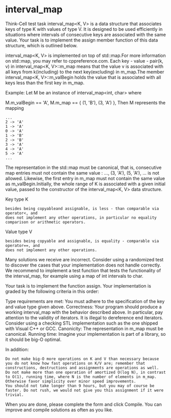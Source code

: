 # interval_map

Think-Cell test task
interval_map<K, V> is a data structure that associates keys of type K with values of type V. It is designed to be used efficiently in situations where intervals of consecutive keys are associated with the same value. Your task is to implement the assign member function of this data structure, which is outlined below.

interval_map<K, V> is implemented on top of std::map.For more information on std::map, you may refer to cppreference.com. Each key - value - pair(k, v) in interval_map<K, V>::m_map means that the value v is associated with all keys from k(including) to the next key(excluding) in m_map.The member interval_map<K, V>::m_valBegin holds the value that is associated with all keys less than the first key in m_map.

Example: Let M be an instance of interval_map<int, char> where

M.m_valBegin == 'A', M.m_map == { (1, 'B'), (3, 'A') }, Then M represents the mapping

    ...
    2 -> 'A'
    1 -> 'A'
    0 -> 'A'
    1 -> 'B'
    2 -> 'B'
    3 -> 'A'
    4 -> 'A'
    5 -> 'A'
    ...

The representation in the std::map must be canonical, that is, consecutive map entries must not contain the same value : ..., (3, 'A'), (5, 'A'), ... is not allowed. Likewise, the first entry in m_map must not contain the same value as m_valBegin.Initially, the whole range of K is associated with a given initial value, passed to the constructor of the interval_map<K, V> data structure.

Key type K

    besides being copyableand assignable, is less - than comparable via operator<, and
    does not implement any other operations, in particular no equality comparison or arithmetic operators.

Value type V

    besides being copyable and assignable, is equality - comparable via operator==, and
    does not implement any other operations.

Many solutions we receive are incorrect. Consider using a randomized test to discover the cases that your implementation does not handle correctly. We recommend to implement a test function that tests the functionality of the interval_map, for example using a map of int intervals to char.

Your task is to implement the function assign. Your implementation is graded by the following criteria in this order:

Type requirements are met: You must adhere to the specification of the key and value type given above. Correctness: Your program should produce a working interval_map with the behavior described above. In particular, pay attention to the validity of iterators. It is illegal to dereference end iterators. Consider using a checking STL implementation such as the one shipped with Visual C++ or GCC. Canonicity: The representation in m_map must be canonical. Running time: Imagine your implementation is part of a library, so it should be big-O optimal.

In addition:

    Do not make big-O more operations on K and V than necessary because you do not know how fast operations on K/V are; remember that constructions, destructions and assignments are operations as well.
    Do not make more than one operation of amortized O(log N), in contrast to O(1), running time, where N is the number of elements in m_map. Otherwise favor simplicity over minor speed improvements.
    You should not take longer than 9 hours, but you may of course be faster. Do not rush, we would not give you this assignment if it were trivial.

When you are done, please complete the form and click Compile. You can improve and compile solutions as often as you like.
